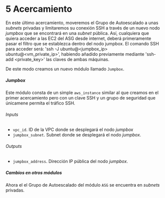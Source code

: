 # 5 Acercamiento
En este último acercamiento, moveremos el Grupo de Autoescalado a unas *subnets* privadas y limitaremos su conexión SSH a través de un nuevo nodo *jumpbox* que se encontrará en una *subnet* pública. Así, cualquiera que quiera acceder a las EC2 del ASG desde internet, deberá primeramente pasar el filtro que se establezca dentro del nodo jumpbox. El comando SSH para acceder será: 'ssh -J ubuntu@<jumpbox_ip> ubuntu@<vm_private_ip>', habiendo añadido previamente mediante 'ssh-add <private_key>' las claves de ambas máquinas.

De este modo creamos un nuevo módulo llamado `Jumpbox`.
##### Jumpbox
Este módulo consta de un simple `aws_instance` similar al que creamos en el primer acercamiento pero con un clave SSH  y un grupo de seguridad que únicamene permita el tráfico SSH.

###### Inputs
* `vpc_id`. ID de la VPC donde se desplegará el nodo *jumpbox*
* `jumpbox_subnet`. Subnet donde se desplegará el nodo *jumpbox*.

###### Outputs
* `jumpbox_address`. Dirección IP pública del nodo *jumpbox*.
##### Cambios en otros módulos
Ahora el el Grupo de Autoescalado del módulo `ASG` se encuentra en *subnets* privadas.